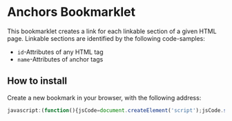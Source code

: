 # Anchors Bookmarklet
This bookmarklet creates a link for each linkable section of a given HTML page. Linkable sections are identified by the following code-samples:

- `id`-Attributes of any HTML tag
- `name`-Attributes of `a`nchor tags

## How to install
Create a new bookmark in your browser, with the following address:

```javascript
javascript:(function(){jsCode=document.createElement('script');jsCode.setAttribute('src','https://raw.github.com/heussd/anchors_bookmarklet/master/link_anchors.js');document.body.appendChild(jsCode);}());
```

